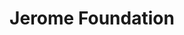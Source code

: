 ---
layout: project
title: Jerome Foundation
permalink: /projects/jeromefdn/
directlink: true
subhead: Website redesign, 2011
link: http://jeromefdn.org/
image: jeromefdn.jpg
excerpt: <p>This site features a database of Jerome grantees as well as grantee news and events. The site is easy for the Jerome Foundation staff to update and manage. I worked with another Drupal developer to build the grant application portion of the site.</p> 

---